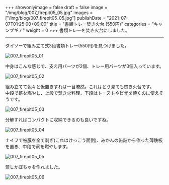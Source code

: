 +++
showonlyimage = false
draft = false
image = "/img/blog/007_firepit05_05.jpg"
images = ["/img/blog/007_firepit05_05.jpg"]
publishDate = "2021-07-07T01:25:00+09:00"
title = "書類トレー焚き火台 (550円)"
categories = "キャンプギア"
weight = 0
+++
書類トレーを焚き火台にしました。
<!--more-->
----
ダイソーで組み立て式3段書類トレー(550円)を見つけました。

![007_firepit05_01](/img/blog/007_firepit05_01.jpg)

中身はこんな感じで、支え用パーツが2個、トレー用パーツが3個入っています。

![007_firepit05_02](/img/blog/007_firepit05_02.jpg)

組み立てて色々と仮置きすれば一目瞭然。これはどう見ても焚き火台です。  
中段で薪を燃やし、上段で焚き火料理、下段はトーストやピザを焼くのに使えそうです。

![007_firepit05_03](/img/blog/007_firepit05_03.jpg)

分解すればコンパクトに収納できるのも良いですね。

![007_firepit05_04](/img/blog/007_firepit05_04.jpg)


ナイフで被膜を全て剥ぎ(これはけっこう面倒)、みかんの缶詰から作った薄鉄板を置き、中段で薪を燃やします。

![007_firepit05_05](/img/blog/007_firepit05_05.jpg)

蒸しかぼちゃを作れました。

![007_firepit05_06](/img/blog/007_firepit05_06.jpg)

